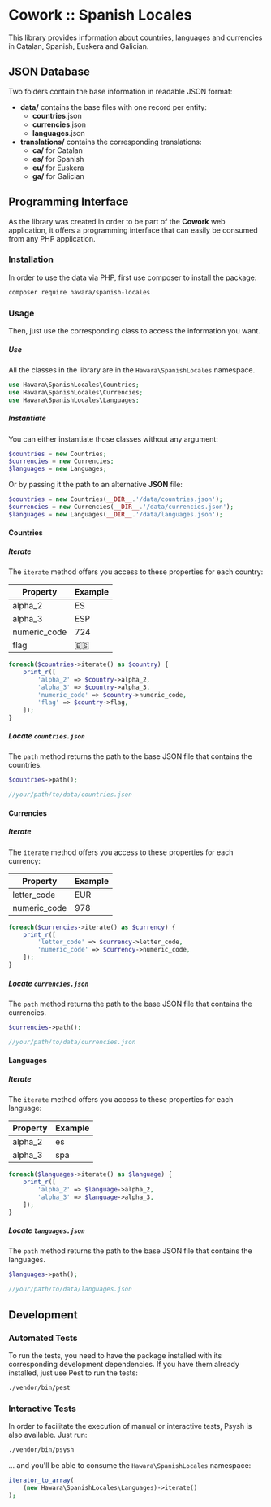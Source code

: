 # Cowork :: Spanish Locales

This library provides information about countries, languages and currencies in Catalan, Spanish, Euskera and Galician.

## JSON Database

Two folders contain the base information in readable JSON format:

- **data/** contains the base files with one record per entity:
  - **countries**.json
  - **currencies**.json
  - **languages**.json
- **translations/** contains the corresponding translations:
  - **ca/** for Catalan
  - **es/** for Spanish
  - **eu/** for Euskera
  - **ga/** for Galician

## Programming Interface

As the library was created in order to be part of the **Cowork** web application, it offers a programming interface that can easily be consumed from any PHP application.

### Installation

In order to use the data via PHP, first use composer to install the package:

```bash
composer require hawara/spanish-locales
```

### Usage

Then, just use the corresponding class to access the information you want.

##### Use

All the classes in the library are in the `Hawara\SpanishLocales` namespace.

```php
use Hawara\SpanishLocales\Countries;
use Hawara\SpanishLocales\Currencies;
use Hawara\SpanishLocales\Languages;
```

##### Instantiate

You can either instantiate those classes without any argument:

```php
$countries = new Countries;
$currencies = new Currencies;
$languages = new Languages;
```

Or by passing it the path to an alternative **JSON** file:

```php
$countries = new Countries(__DIR__.'/data/countries.json');
$currencies = new Currencies(__DIR__.'/data/currencies.json');
$languages = new Languages(__DIR__.'/data/languages.json');
```

#### Countries

##### Iterate

The `iterate` method offers you access to these properties for each country:

| Property     | Example |
| ------------ | ------- |
| alpha_2      | ES      |
| alpha_3      | ESP     |
| numeric_code | 724     |
| flag         | 🇪🇸      |

```php
foreach($countries->iterate() as $country) {
    print_r([
        'alpha_2' => $country->alpha_2,
        'alpha_3' => $country->alpha_3,
        'numeric_code' => $country->numeric_code,
        'flag' => $country->flag,
    ]);
}
```

##### Locate `countries.json`

The `path` method returns the path to the base JSON file that contains the countries.

```php
$countries->path();

//your/path/to/data/countries.json
```

#### Currencies

##### Iterate

The `iterate` method offers you access to these properties for each currency:

| Property     | Example |
| ------------ | ------- |
| letter_code  | EUR     |
| numeric_code | 978     |

```php
foreach($currencies->iterate() as $currency) {
    print_r([
        'letter_code' => $currency->letter_code,
        'numeric_code' => $currency->numeric_code,
    ]);
}
```

##### Locate `currencies.json`

The `path` method returns the path to the base JSON file that contains the currencies.

```php
$currencies->path();

//your/path/to/data/currencies.json
```

#### Languages

##### Iterate

The `iterate` method offers you access to these properties for each language:

| Property | Example |
| -------- | ------- |
| alpha_2  | es      |
| alpha_3  | spa     |

```php
foreach($languages->iterate() as $language) {
    print_r([
        'alpha_2' => $language->alpha_2,
        'alpha_3' => $language->alpha_3,
    ]);
}
```

##### Locate `languages.json`

The `path` method returns the path to the base JSON file that contains the languages.

```php
$languages->path();

//your/path/to/data/languages.json
```

## Development

### Automated Tests

To run the tests, you need to have the package installed with its corresponding development dependencies. If you have them already installed, just use Pest to run the tests:

```bash
./vendor/bin/pest
```

### Interactive Tests

In order to facilitate the execution of manual or interactive tests, Psysh is also available. Just run:

```bash
./vendor/bin/psysh
```

... and you'll be able to consume the `Hawara\SpanishLocales` namespace:

```php
iterator_to_array(
    (new Hawara\SpanishLocales\Languages)->iterate()
);
```

